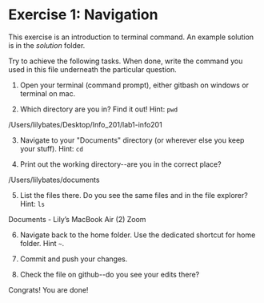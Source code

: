 # Exercise 1: Navigation

This exercise is an introduction to terminal command.
An example solution is in the _solution_ folder.

Try to achieve the following tasks.  When done, write the command you
used in this file underneath the particular question.

1. Open your terminal (command prompt), either gitbash on windows or
   terminal on mac.
   
2. Which directory are you in?  Find it out!  Hint: `pwd`

/Users/lilybates/Desktop/Info_201/lab1-info201

3. Navigate to your "Documents" directory (or wherever else you keep
   your stuff).  Hint: `cd`
   
4. Print out the working directory--are you in the correct place?

/Users/lilybates/documents

5. List the files there.  Do you see the same files and in the file
   explorer?  Hint: `ls`
   
Documents - Lily’s MacBook Air (2)
Zoom

6. Navigate back to the home folder.  Use the dedicated shortcut for
   home folder.  Hint `~`.

7. Commit and push your changes.

8. Check the file on github--do you see your edits there?

Congrats!  You are done!
